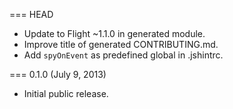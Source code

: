 === HEAD

* Update to Flight ~1.1.0 in generated module.
* Improve title of generated CONTRIBUTING.md.
* Add `spyOnEvent` as predefined global in .jshintrc.

=== 0.1.0 (July 9, 2013)

* Initial public release.
